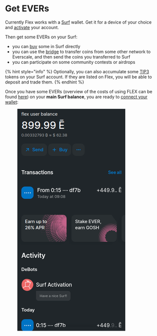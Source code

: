 # Get EVERs

Currently Flex works with a [Surf](https://ever.surf/) wallet. Get it for a device of your choice and [activate](https://help.ever.surf/en/support/solutions/articles/77000508953-how-to-activate-your-profile-in-surf-) your account.

Then get some EVERs on your Surf:

* you can [buy](https://help.ever.surf/en/support/solutions/articles/77000513727-how-do-i-top-up-my-surf-wallet-balance-using-a-bank-payment-card-) some in Surf directly
* you can use the [bridge](https://octusbridge.io/) to transfer coins from some other network to Everscale, and then send the coins you transferred to Surf
* you can participate on some community contests or airdrops

{% hint style="info" %}
Optionally, you can also accumulate some [TIP3](https://help.ever.surf/en/support/solutions/articles/77000525744-tip3-tokens-in-surf) tokens on your Surf account. If they are listed on Flex, you will be able to deposit and trade them.
{% endhint %}

Once you have some EVERs (overview of the costs of using FLEX can be found [here](../flex-fees.md)) on your **main Surf balance**, you are ready to [connect your wallet](connect-your-wallet.md):

<figure><img src="../.gitbook/assets/003.png" alt=""><figcaption></figcaption></figure>
